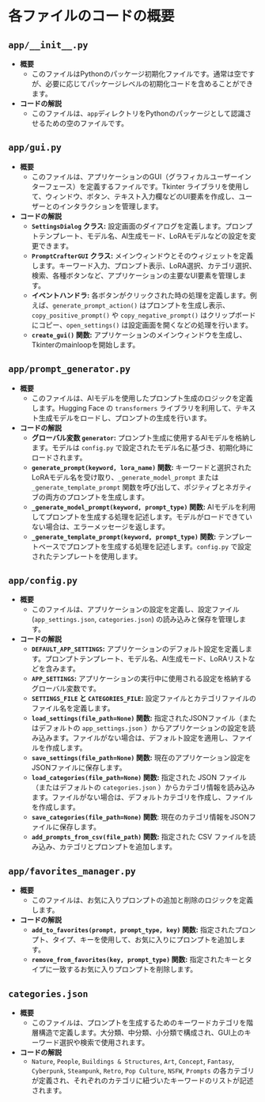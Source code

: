 # 各ファイルのコードの概要

## `app/__init__.py`
*   **概要**
    * このファイルはPythonのパッケージ初期化ファイルです。通常は空ですが、必要に応じてパッケージレベルの初期化コードを含めることができます。
*   **コードの解説**
    *   このファイルは、`app`ディレクトリをPythonのパッケージとして認識させるための空のファイルです。

## `app/gui.py`
*   **概要**
    * このファイルは、アプリケーションのGUI（グラフィカルユーザーインターフェース）を定義するファイルです。Tkinter ライブラリを使用して、ウィンドウ、ボタン、テキスト入力欄などのUI要素を作成し、ユーザーとのインタラクションを管理します。
*   **コードの解説**
    *   **`SettingsDialog` クラス:** 設定画面のダイアログを定義します。プロンプトテンプレート、モデル名、AI生成モード、LoRAモデルなどの設定を変更できます。
    *   **`PromptCrafterGUI` クラス:** メインウィンドウとそのウィジェットを定義します。キーワード入力、プロンプト表示、LoRA選択、カテゴリ選択、検索、各種ボタンなど、アプリケーションの主要なUI要素を管理します。
    *   **イベントハンドラ:** 各ボタンがクリックされた時の処理を定義します。例えば、`generate_prompt_action()` はプロンプトを生成し表示、`copy_positive_prompt()` や `copy_negative_prompt()` はクリップボードにコピー、`open_settings()` は設定画面を開くなどの処理を行います。
    *   **`create_gui()` 関数:** アプリケーションのメインウィンドウを生成し、Tkinterのmainloopを開始します。

## `app/prompt_generator.py`

*   **概要**
    * このファイルは、AIモデルを使用したプロンプト生成のロジックを定義します。Hugging Face の `transformers` ライブラリを利用して、テキスト生成モデルをロードし、プロンプトの生成を行います。
*   **コードの解説**
    *   **グローバル変数 `generator`:** プロンプト生成に使用するAIモデルを格納します。モデルは `config.py` で設定されたモデル名に基づき、初期化時にロードされます。
    *   **`generate_prompt(keyword, lora_name)` 関数:** キーワードと選択されたLoRAモデル名を受け取り、`_generate_model_prompt` または `_generate_template_prompt` 関数を呼び出して、ポジティブとネガティブの両方のプロンプトを生成します。
    *   **`_generate_model_prompt(keyword, prompt_type)` 関数:** AIモデルを利用してプロンプトを生成する処理を記述します。モデルがロードできていない場合は、エラーメッセージを返します。
    *   **`_generate_template_prompt(keyword, prompt_type)` 関数:** テンプレートベースでプロンプトを生成する処理を記述します。`config.py` で設定されたテンプレートを使用します。

## `app/config.py`

*   **概要**
    * このファイルは、アプリケーションの設定を定義し、設定ファイル (`app_settings.json`, `categories.json`) の読み込みと保存を管理します。
*   **コードの解説**
    *   **`DEFAULT_APP_SETTINGS`:** アプリケーションのデフォルト設定を定義します。プロンプトテンプレート、モデル名、AI生成モード、LoRAリストなどを含みます。
    *   **`APP_SETTINGS`:** アプリケーションの実行中に使用される設定を格納するグローバル変数です。
    *   **`SETTINGS_FILE` と `CATEGORIES_FILE`:** 設定ファイルとカテゴリファイルのファイル名を定義します。
    *   **`load_settings(file_path=None)` 関数:** 指定されたJSONファイル（またはデフォルトの `app_settings.json` ）からアプリケーションの設定を読み込みます。ファイルがない場合は、デフォルト設定を適用し、ファイルを作成します。
    *  **`save_settings(file_path=None)` 関数:** 現在のアプリケーション設定をJSONファイルに保存します。
    *   **`load_categories(file_path=None)` 関数:** 指定された JSON ファイル（またはデフォルトの `categories.json` ）からカテゴリ情報を読み込みます。ファイルがない場合は、デフォルトカテゴリを作成し、ファイルを作成します。
     * **`save_categories(file_path=None)` 関数**: 現在のカテゴリ情報をJSONファイルに保存します。
     * **`add_prompts_from_csv(file_path)` 関数:** 指定された CSV ファイルを読み込み、カテゴリとプロンプトを追加します。

## `app/favorites_manager.py`

*   **概要**
    * このファイルは、お気に入りプロンプトの追加と削除のロジックを定義します。
*   **コードの解説**
    *   **`add_to_favorites(prompt, prompt_type, key)` 関数:** 指定されたプロンプト、タイプ、キーを使用して、お気に入りにプロンプトを追加します。
    *   **`remove_from_favorites(key, prompt_type)` 関数:** 指定されたキーとタイプに一致するお気に入りプロンプトを削除します。

## `categories.json`

*   **概要**
    * このファイルは、プロンプトを生成するためのキーワードカテゴリを階層構造で定義します。大分類、中分類、小分類で構成され、GUI上のキーワード選択や検索で使用されます。
*   **コードの解説**
    *   `Nature`, `People`, `Buildings & Structures`, `Art`, `Concept`, `Fantasy`, `Cyberpunk`, `Steampunk`, `Retro`, `Pop Culture`, `NSFW`, `Prompts` の各カテゴリが定義され、それぞれのカテゴリに紐づいたキーワードのリストが記述されます。